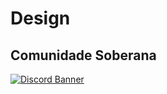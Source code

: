 # Design #

## Comunidade Soberana ##
[![Discord Banner](https://discordapp.com/api/guilds/828778305691844609/widget.png?style=banner3)](https://discord.gg/soberana)
